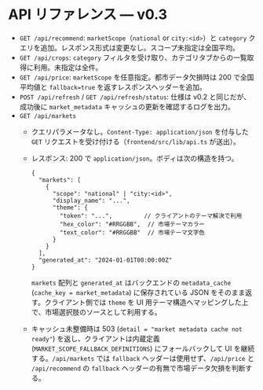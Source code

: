 # API リファレンス — v0.3

- `GET /api/recommend`: `marketScope`（`national` or `city:<id>`）と `category` クエリを追加。レスポンス形式は変更なし。スコープ未指定は全国平均。
- `GET /api/crops`: `category` フィルタを受け取り、カテゴリタブからの一覧取得に利用。未指定は全件。
- `GET /api/price`: `marketScope` を任意指定。都市データ欠損時は 200 で全国平均値と `fallback=true` を返すレスポンスヘッダーを追加。
- `POST /api/refresh` / `GET /api/refresh/status`: 仕様は v0.2 と同じだが、成功後に `market_metadata` キャッシュの更新を確認するログを出力。
- `GET /api/markets`
  - クエリパラメータなし。`Content-Type: application/json` を付与した `GET` リクエストを受け付ける（`frontend/src/lib/api.ts` が送出）。
  - レスポンス: 200 で `application/json`。ボディは次の構造を持つ。

    ```jsonc
    {
      "markets": [
        {
          "scope": "national" | "city:<id>",
          "display_name": "...",
          "theme": {
            "token": "...",         // クライアントのテーマ解決で利用
            "hex_color": "#RRGGBB",  // 市場テーマカラー
            "text_color": "#RRGGBB"  // 市場テーマ文字色
          }
        }
      ],
      "generated_at": "2024-01-01T00:00:00Z"
    }
    ```

    `markets` 配列と `generated_at` はバックエンドの `metadata_cache` (`cache_key = market_metadata`) に保存されている JSON をそのまま返す。クライアント側では `theme` を UI 用テーマ構造へマッピングした上で、市場選択肢のソースとして利用する。
  - キャッシュ未整備時は 503 (`detail = "market metadata cache not ready"`) を返し、クライアントは内蔵定義 (`MARKET_SCOPE_FALLBACK_DEFINITIONS`) にフォールバックして UI を継続する。`/api/markets` では `fallback` ヘッダーは使用せず、`/api/price` と `/api/recommend` の `fallback` ヘッダーの有無で市場データ欠損を判断する。
